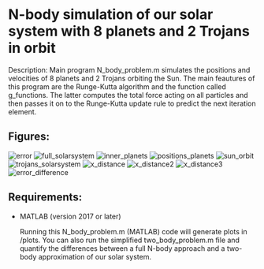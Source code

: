 N-body simulation of our solar system with 8 planets and 2 Trojans in orbit
====

Description: Main program N_body_problem.m  simulates the positions and velocities of 8 planets and 2 Trojans orbiting the Sun. 
The main feautures of this program are the Runge-Kutta algorithm and the function called g_functions. 
The latter computes the total force acting on all particles and then passes it on to the Runge-Kutta update rule to predict the next iteration element.

## Figures:

![error](https://github.com/ianpaga/N_body_problem/assets/57350668/6e8e7909-d7c6-4f06-a11c-fc14ee4804a0)
![full_solarsystem](https://github.com/ianpaga/N_body_problem/assets/57350668/90325cc9-fe12-4dcb-8d6c-fea59d4a68a5)
![inner_planets](https://github.com/ianpaga/N_body_problem/assets/57350668/b4da76cf-971d-4119-b916-9abddab5d5f3)
![positions_planets](https://github.com/ianpaga/N_body_problem/assets/57350668/166da78d-0e63-4b76-8ac8-59b6466b8f87)
![sun_orbit](https://github.com/ianpaga/N_body_problem/assets/57350668/885200da-9ede-414c-89f1-a6f7de44b050)
![trojans_solarsystem](https://github.com/ianpaga/N_body_problem/assets/57350668/516d7f58-c715-46dc-a5de-cd9bc6ea2402)
![x_distance](https://github.com/ianpaga/N_body_problem/assets/57350668/6501392e-c090-4d03-af9a-83bba9d5def7)
![x_distance2](https://github.com/ianpaga/N_body_problem/assets/57350668/f0ac4e7d-faa9-44cb-8c67-de30c18301a8)
![x_distance3](https://github.com/ianpaga/N_body_problem/assets/57350668/1504abaa-7e07-4211-85b3-2593b3c76d0b)
![error_difference](https://github.com/ianpaga/N_body_problem/assets/57350668/831aeb93-f0f7-4e4f-a3dc-ea2cf5d9767d)

## Requirements:

- MATLAB (version 2017 or later)

  Running this N_body_problem.m (MATLAB) code will generate plots in /plots. You can also run the simplified two_body_problem.m file and quantify the differences between
  a full N-body approach and a two-body approximation of our solar system.
